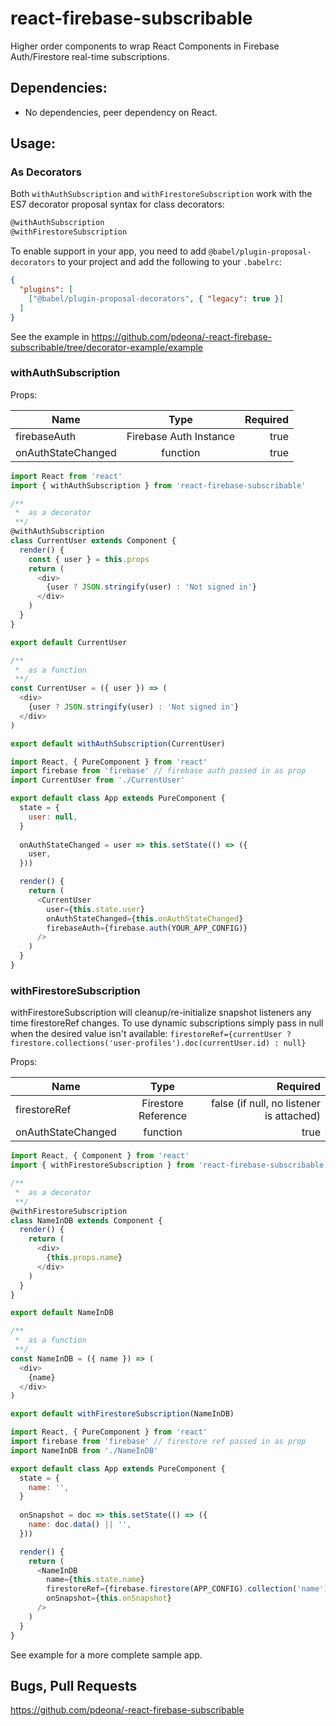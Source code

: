 # react-firebase-subscribable

Higher order components to wrap React Components in Firebase Auth/Firestore real-time subscriptions.

## Dependencies: 
  - No dependencies, peer dependency on React.

## Usage:

### As Decorators

Both `withAuthSubscription` and `withFirestoreSubscription` work with the ES7 decorator proposal syntax for class decorators:
```js
@withAuthSubscription
@withFirestoreSubscription
```

To enable support in your app, you need to add `@babel/plugin-proposal-decorators` to your project and add the following to your `.babelrc`:
```json
{
  "plugins": [
    ["@babel/plugin-proposal-decorators", { "legacy": true }]
  ]
}
```

See the example in <https://github.com/pdeona/-react-firebase-subscribable/tree/decorator-example/example>

### withAuthSubscription

Props:

| Name               | Type                   | Required |
| ------------------ |:----------------------:| --------:|
| firebaseAuth       | Firebase Auth Instance | true     |
| onAuthStateChanged | function               | true     |


```js
import React from 'react'
import { withAuthSubscription } from 'react-firebase-subscribable'

/**
 *  as a decorator
 **/
@withAuthSubscription
class CurrentUser extends Component {
  render() {
    const { user } = this.props
    return (
      <div>
        {user ? JSON.stringify(user) : 'Not signed in'}
      </div>
    )
  }
}

export default CurrentUser

/**
 *  as a function
 **/
const CurrentUser = ({ user }) => (
  <div>
    {user ? JSON.stringify(user) : 'Not signed in'}
  </div>
)

export default withAuthSubscription(CurrentUser)
```

```js
import React, { PureComponent } from 'react'
import firebase from 'firebase' // firebase auth passed in as prop
import CurrentUser from './CurrentUser'

export default class App extends PureComponent {
  state = {
    user: null,
  }
  
  onAuthStateChanged = user => this.setState(() => ({
    user,
  }))

  render() {
    return (
      <CurrentUser
        user={this.state.user}
        onAuthStateChanged={this.onAuthStateChanged}
        firebaseAuth={firebase.auth(YOUR_APP_CONFIG)}
      />
    )
  }
}
```

### withFirestoreSubscription

withFirestoreSubscription will cleanup/re-initialize snapshot listeners any time firestoreRef changes.
To use dynamic subscriptions simply pass in null when the desired value isn't available:
`firestoreRef={currentUser ? firestore.collections('user-profiles').doc(currentUser.id) : null}`

Props:

| Name               | Type                   | Required                                     |
| ------------------ |:----------------------:| -------------------------------------------: |
| firestoreRef       | Firestore Reference    | false (if null, no listener is attached)     |
| onAuthStateChanged | function               | true                                         |

```js
import React, { Component } from 'react'
import { withFirestoreSubscription } from 'react-firebase-subscribable'

/**
 *  as a decorator
 **/
@withFirestoreSubscription
class NameInDB extends Component {
  render() {
    return (
      <div>
        {this.props.name}
      </div>
    )
  }
}

export default NameInDB

/**
 *  as a function
 **/
const NameInDB = ({ name }) => (
  <div>
    {name}
  </div>
)

export default withFirestoreSubscription(NameInDB)
```

```js
import React, { PureComponent } from 'react'
import firebase from 'firebase' // firestore ref passed in as prop
import NameInDB from './NameInDB'

export default class App extends PureComponent {
  state = {
    name: '',
  }
  
  onSnapshot = doc => this.setState(() => ({
    name: doc.data() || '',
  }))

  render() {
    return (
      <NameInDB
        name={this.state.name}
        firestoreRef={firebase.firestore(APP_CONFIG).collection('name').doc('mine')}
        onSnapshot={this.onSnapshot}
      />
    )
  }
}
```

See example for a more complete sample app.

## Bugs, Pull Requests

https://github.com/pdeona/-react-firebase-subscribable

